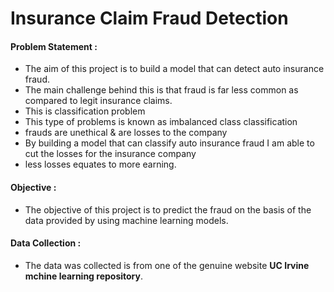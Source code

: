 # Insurance Claim Fraud Detection
#### Problem Statement :
- The aim of this project is to build a model that can detect auto insurance fraud.
- The main challenge behind this is that fraud is far less common as compared to legit insurance claims.
- This is classification problem
- This type of problems is known as imbalanced class classification
- frauds are unethical & are losses to the company 
- By building a model that can classify auto insurance fraud I am able to cut the losses for the insurance company 
- less losses equates to more earning.

#### Objective :
- The objective of this project is to predict the fraud on the basis of the data provided by using machine learning models.

#### Data Collection :
- The data was collected is from one of the genuine website __UC Irvine mchine learning repository__.
